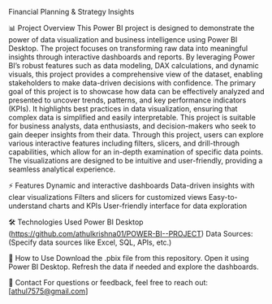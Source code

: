 Financial Planning & Strategy Insights

📊 Project Overview
This Power BI project is designed to demonstrate the power of data visualization and business intelligence using Power BI Desktop. The project focuses on transforming raw data into meaningful insights through interactive dashboards and reports. By leveraging Power BI’s robust features such as data modeling, DAX calculations, and dynamic visuals, this project provides a comprehensive view of the dataset, enabling stakeholders to make data-driven decisions with confidence. The primary goal of this project is to showcase how data can be effectively analyzed and presented to uncover trends, patterns, and key performance indicators (KPIs). It highlights best practices in data visualization, ensuring that complex data is simplified and easily interpretable. This project is suitable for business analysts, data enthusiasts, and decision-makers who seek to gain deeper insights from their data. Through this project, users can explore various interactive features including filters, slicers, and drill-through capabilities, which allow for an in-depth examination of specific data points. The visualizations are designed to be intuitive and user-friendly, providing a seamless analytical experience. 

⚡ Features
Dynamic and interactive dashboards
Data-driven insights with clear visualizations
Filters and slicers for customized views
Easy-to-understand charts and KPIs
User-friendly interface for data exploration

🛠️ Technologies Used
Power BI Desktop (https://github.com/athulkrishna01/POWER-BI--PROJECT)
Data Sources: (Specify data sources like Excel, SQL, APIs, etc.)

🚀 How to Use
Download the .pbix file from this repository.
Open it using Power BI Desktop.
Refresh the data if needed and explore the dashboards.

📧 Contact
For questions or feedback, feel free to reach out: [athul7575@gmail.com]
